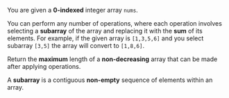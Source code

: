 You are given a **0-indexed** integer array `nums`.

You can perform any number of operations, where each operation involves selecting a **subarray** of the array and replacing it with the **sum** of its elements. For example, if the given array is `[1,3,5,6]` and you select subarray `[3,5]` the array will convert to `[1,8,6]`.

Return the **maximum** length of a **non-decreasing** array that can be made after applying operations.

A **subarray** is a contiguous **non-empty** sequence of elements within an array.